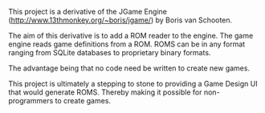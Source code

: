 This project is a derivative of the JGame Engine (http://www.13thmonkey.org/~boris/jgame/) by Boris van Schooten.

The aim of this derivative is to add a ROM reader to the engine. The game engine reads game definitions from a ROM. ROMS can be in any format ranging from SQLite databases to proprietary binary formats.

The advantage being that no code need be written to create new games.

This project is ultimately a stepping to stone to providing a Game Design UI that would generate ROMS. Thereby making it possible for non-programmers to create games.
